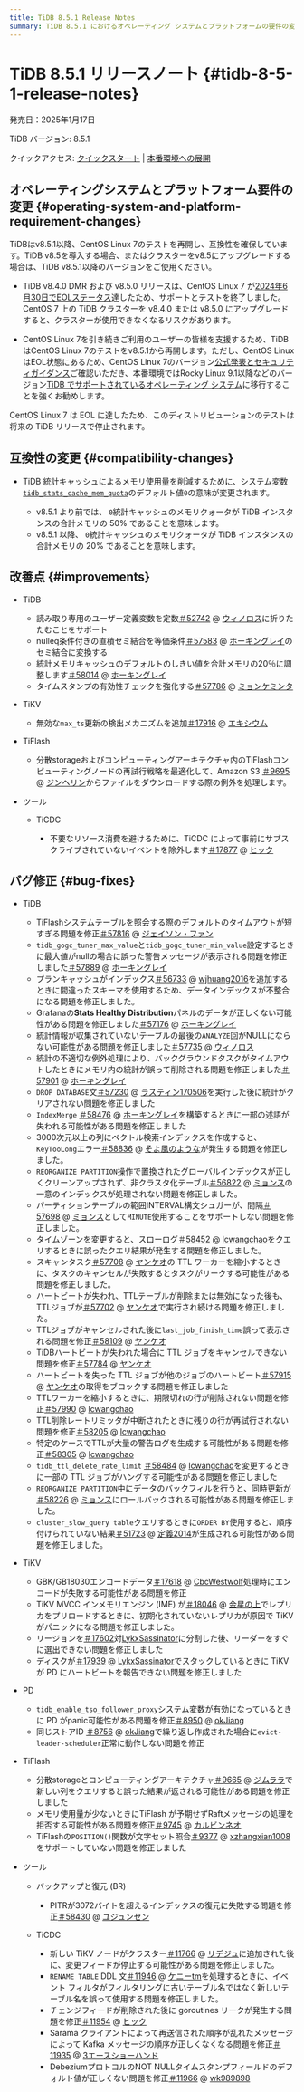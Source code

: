 ```yaml
---
title: TiDB 8.5.1 Release Notes
summary: TiDB 8.5.1 におけるオペレーティング システムとプラットフォームの要件の変更、互換性の変更、改善、およびバグ修正について説明します。
---
```


# TiDB 8.5.1 リリースノート {#tidb-8-5-1-release-notes}

発売日：2025年1月17日

TiDB バージョン: 8.5.1

クイックアクセス: [クイックスタート](https://docs.pingcap.com/tidb/v8.5/quick-start-with-tidb) | [本番環境への展開](https://docs.pingcap.com/tidb/v8.5/production-deployment-using-tiup)

## オペレーティングシステムとプラットフォーム要件の変更 {#operating-system-and-platform-requirement-changes}

TiDBはv8.5.1以降、CentOS Linux 7のテストを再開し、互換性を確保しています。TiDB v8.5を導入する場合、またはクラスターをv8.5にアップグレードする場合は、TiDB v8.5.1以降のバージョンをご使用ください。

-   TiDB v8.4.0 DMR および v8.5.0 リリースは、CentOS Linux 7 が[2024年6月30日でEOLステータス](https://www.redhat.com/en/topics/linux/centos-linux-eol)達したため、サポートとテストを終了しました。CentOS 7 上の TiDB クラスターを v8.4.0 または v8.5.0 にアップグレードすると、クラスターが使用できなくなるリスクがあります。

-   CentOS Linux 7を引き続きご利用のユーザーの皆様を支援するため、TiDBはCentOS Linux 7のテストをv8.5.1から再開します。ただし、CentOS LinuxはEOL状態にあるため、CentOS Linux 7のバージョン[公式発表とセキュリティガイダンス](https://www.redhat.com/en/blog/centos-linux-has-reached-its-end-life-eol)ご確認いただき、本番環境ではRocky Linux 9.1以降などのバージョン[TiDB でサポートされているオペレーティング システム](/hardware-and-software-requirements.md#os-and-platform-requirements)に移行することを強くお勧めします。

CentOS Linux 7 は EOL に達したため、このディストリビューションのテストは将来の TiDB リリースで停止されます。

## 互換性の変更 {#compatibility-changes}

-   TiDB 統計キャッシュによるメモリ使用量を削減するために、システム変数[`tidb_stats_cache_mem_quota`](/system-variables.md#tidb_stats_cache_mem_quota-new-in-v610)のデフォルト値`0`の意味が変更されます。

    -   v8.5.1 より前では、 `0`統計キャッシュのメモリクォータが TiDB インスタンスの合計メモリの 50% であることを意味します。
    -   v8.5.1 以降、 `0`統計キャッシュのメモリクォータが TiDB インスタンスの合計メモリの 20% であることを意味します。

## 改善点 {#improvements}

-   TiDB

    -   読み取り専用のユーザー定義変数を定数[＃52742](https://github.com/pingcap/tidb/issues/52742) @ [ウィノロス](https://github.com/winoros)に折りたたむことをサポート
    -   nulleq条件付きの直積セミ結合を等価条件[＃57583](https://github.com/pingcap/tidb/issues/57583) @ [ホーキングレイ](https://github.com/hawkingrei)のセミ結合に変換する
    -   統計メモリキャッシュのデフォルトのしきい値を合計メモリの20％に調整します[＃58014](https://github.com/pingcap/tidb/issues/58014) @ [ホーキングレイ](https://github.com/hawkingrei)
    -   タイムスタンプの有効性チェックを強化する[＃57786](https://github.com/pingcap/tidb/issues/57786) @ [ミョンケミンタ](https://github.com/MyonKeminta)

-   TiKV

    -   無効な`max_ts`更新の検出メカニズムを追加[＃17916](https://github.com/tikv/tikv/issues/17916) @ [エキシウム](https://github.com/ekexium)

-   TiFlash

    -   分散storageおよびコンピューティングアーキテクチャ内のTiFlashコンピューティングノードの再試行戦略を最適化して、Amazon S3 [＃9695](https://github.com/pingcap/tiflash/issues/9695) @ [ジンヘリン](https://github.com/JinheLin)からファイルをダウンロードする際の例外を処理します。

-   ツール

    -   TiCDC

        -   不要なリソース消費を避けるために、TiCDC によって事前にサブスクライブされていないイベントを除外します[＃17877](https://github.com/tikv/tikv/issues/17877) @ [ヒック](https://github.com/hicqu)

## バグ修正 {#bug-fixes}

-   TiDB

    -   TiFlashシステムテーブルを照会する際のデフォルトのタイムアウトが短すぎる問題を修正[＃57816](https://github.com/pingcap/tidb/issues/57816) @ [ジェイソン・ファン](https://github.com/JaySon-Huang)
    -   `tidb_gogc_tuner_max_value`と`tidb_gogc_tuner_min_value`設定するときに最大値がnullの場合に誤った警告メッセージが表示される問題を修正しました[＃57889](https://github.com/pingcap/tidb/issues/57889) @ [ホーキングレイ](https://github.com/hawkingrei)
    -   プランキャッシュがインデックス[＃56733](https://github.com/pingcap/tidb/issues/56733) @ [wjhuang2016](https://github.com/wjhuang2016)を追加するときに間違ったスキーマを使用するため、データインデックスが不整合になる問題を修正しました。
    -   Grafanaの**Stats Healthy Distribution**パネルのデータが正しくない可能性がある問題を修正しました[＃57176](https://github.com/pingcap/tidb/issues/57176) @ [ホーキングレイ](https://github.com/hawkingrei)
    -   統計情報が収集されていないテーブルの最後の`ANALYZE`回がNULLにならない可能性がある問題を修正しました[＃57735](https://github.com/pingcap/tidb/issues/57735) @ [ウィノロス](https://github.com/winoros)
    -   統計の不適切な例外処理により、バックグラウンドタスクがタイムアウトしたときにメモリ内の統計が誤って削除される問題を修正しました[＃57901](https://github.com/pingcap/tidb/issues/57901) @ [ホーキングレイ](https://github.com/hawkingrei)
    -   `DROP DATABASE`文[＃57230](https://github.com/pingcap/tidb/issues/57230) @ [ラスティン170506](https://github.com/Rustin170506)を実行した後に統計がクリアされない問題を修正しました
    -   `IndexMerge` [＃58476](https://github.com/pingcap/tidb/issues/58476) @ [ホーキングレイ](https://github.com/hawkingrei)を構築するときに一部の述語が失われる可能性がある問題を修正しました
    -   3000次元以上の列にベクトル検索インデックスを作成すると、 `KeyTooLong`エラー[＃58836](https://github.com/pingcap/tidb/issues/58836) @ [そよ風のような](https://github.com/breezewish)が発生する問題を修正しました。
    -   `REORGANIZE PARTITION`操作で置換されたグローバルインデックスが正しくクリーンアップされず、非クラスタ化テーブル[＃56822](https://github.com/pingcap/tidb/issues/56822) @ [ミョンス](https://github.com/mjonss)の一意のインデックスが処理されない問題を修正しました。
    -   パーティションテーブルの範囲INTERVAL構文シュガーが、間隔[＃57698](https://github.com/pingcap/tidb/issues/57698) @ [ミョンス](https://github.com/mjonss)として`MINUTE`使用することをサポートしない問題を修正しました。
    -   タイムゾーンを変更すると、スローログ[＃58452](https://github.com/pingcap/tidb/issues/58452) @ [lcwangchao](https://github.com/lcwangchao)をクエリするときに誤ったクエリ結果が発生する問題を修正しました。
    -   スキャンタスク[＃57708](https://github.com/pingcap/tidb/issues/57708) @ [ヤンケオ](https://github.com/YangKeao)の TTL ワーカーを縮小するときに、タスクのキャンセルが失敗するとタスクがリークする可能性がある問題を修正しました。
    -   ハートビートが失われ、TTLテーブルが削除または無効になった後も、TTLジョブが[＃57702](https://github.com/pingcap/tidb/issues/57702) @ [ヤンケオ](https://github.com/YangKeao)で実行され続ける問題を修正しました。
    -   TTLジョブがキャンセルされた後に`last_job_finish_time`誤って表示される問題を修正[＃58109](https://github.com/pingcap/tidb/issues/58109) @ [ヤンケオ](https://github.com/YangKeao)
    -   TiDBハートビートが失われた場合に TTL ジョブをキャンセルできない問題を修正[＃57784](https://github.com/pingcap/tidb/issues/57784) @ [ヤンケオ](https://github.com/YangKeao)
    -   ハートビートを失った TTL ジョブが他のジョブのハートビート[＃57915](https://github.com/pingcap/tidb/issues/57915) @ [ヤンケオ](https://github.com/YangKeao)の取得をブロックする問題を修正しました
    -   TTLワーカーを縮小するときに、期限切れの行が削除されない問題を修正[＃57990](https://github.com/pingcap/tidb/issues/57990) @ [lcwangchao](https://github.com/lcwangchao)
    -   TTL削除レートリミッタが中断されたときに残りの行が再試行されない問題を修正[＃58205](https://github.com/pingcap/tidb/issues/58205) @ [lcwangchao](https://github.com/lcwangchao)
    -   特定のケースでTTLが大量の警告ログを生成する可能性がある問題を修正[＃58305](https://github.com/pingcap/tidb/issues/58305) @ [lcwangchao](https://github.com/lcwangchao)
    -   `tidb_ttl_delete_rate_limit` [＃58484](https://github.com/pingcap/tidb/issues/58484) @ [lcwangchao](https://github.com/lcwangchao)を変更するときに一部の TTL ジョブがハングする可能性がある問題を修正しました
    -   `REORGANIZE PARTITION`中にデータのバックフィルを行うと、同時更新が[＃58226](https://github.com/pingcap/tidb/issues/58226) @ [ミョンス](https://github.com/mjonss)にロールバックされる可能性がある問題を修正しました。
    -   `cluster_slow_query table`クエリするときに`ORDER BY`使用すると、順序付けられていない結果[＃51723](https://github.com/pingcap/tidb/issues/51723) @ [定義2014](https://github.com/Defined2014)が生成される可能性がある問題を修正しました。

-   TiKV

    -   GBK/GB18030エンコードデータ[＃17618](https://github.com/tikv/tikv/issues/17618) @ [CbcWestwolf](https://github.com/CbcWestwolf)処理時にエンコードが失敗する可能性がある問題を修正
    -   TiKV MVCC インメモリエンジン (IME) が[＃18046](https://github.com/tikv/tikv/issues/18046) @ [金星の上](https://github.com/overvenus)でレプリカをプリロードするときに、初期化されていないレプリカが原因で TiKV がパニックになる問題を修正しました。
    -   リージョンを[＃17602](https://github.com/tikv/tikv/issues/17602)対[LykxSassinator](https://github.com/LykxSassinator)に分割した後、リーダーをすぐに選出できない問題を修正しました
    -   ディスクが[＃17939](https://github.com/tikv/tikv/issues/17939) @ [LykxSassinator](https://github.com/LykxSassinator)でスタックしているときに TiKV が PD にハートビートを報告できない問題を修正しました

-   PD

    -   `tidb_enable_tso_follower_proxy`システム変数が有効になっているときに PD がpanic可能性がある問題を修正[＃8950](https://github.com/tikv/pd/issues/8950) @ [okJiang](https://github.com/okJiang)
    -   同じストアID [＃8756](https://github.com/tikv/pd/issues/8756) @ [okJiang](https://github.com/okJiang)で繰り返し作成された場合に`evict-leader-scheduler`正常に動作しない問題を修正

-   TiFlash

    -   分散storageとコンピューティングアーキテクチャ[＃9665](https://github.com/pingcap/tiflash/issues/9665) @ [ジムララ](https://github.com/zimulala)で新しい列をクエリすると誤った結果が返される可能性がある問題を修正しました
    -   メモリ使用量が少ないときにTiFlash が予期せずRaftメッセージの処理を拒否する可能性がある問題を修正[＃9745](https://github.com/pingcap/tiflash/issues/9745) @ [カルビンネオ](https://github.com/CalvinNeo)
    -   TiFlashの`POSITION()`関数が文字セット照合[＃9377](https://github.com/pingcap/tiflash/issues/9377) @ [xzhangxian1008](https://github.com/xzhangxian1008)をサポートしていない問題を修正しました

-   ツール

    -   バックアップと復元 (BR)

        -   PITRが3072バイトを超えるインデックスの復元に失敗する問題を修正[＃58430](https://github.com/pingcap/tidb/issues/58430) @ [ユジュンセン](https://github.com/YuJuncen)

    -   TiCDC

        -   新しい TiKV ノードがクラスター[＃11766](https://github.com/pingcap/tiflow/issues/11766) @ [リデジュ](https://github.com/lidezhu)に追加された後に、変更フィードが停止する可能性がある問題を修正しました。
        -   `RENAME TABLE` DDL 文[＃11946](https://github.com/pingcap/tiflow/issues/11946) @ [ケニーtm](https://github.com/kennytm)を処理するときに、イベント フィルタがフィルタリングに古いテーブル名ではなく新しいテーブル名を誤って使用する問題を修正しました。
        -   チェンジフィードが削除された後に goroutines リークが発生する問題を修正[＃11954](https://github.com/pingcap/tiflow/issues/11954) @ [ヒック](https://github.com/hicqu)
        -   Sarama クライアントによって再送信された順序が乱れたメッセージによって Kafka メッセージの順序が正しくなくなる問題を修正[＃11935](https://github.com/pingcap/tiflow/issues/11935) @ [3エースショーハンド](https://github.com/3AceShowHand)
        -   DebeziumプロトコルのNOT NULLタイムスタンプフィールドのデフォルト値が正しくない問題を修正[＃11966](https://github.com/pingcap/tiflow/issues/11966) @ [wk989898](https://github.com/wk989898)
